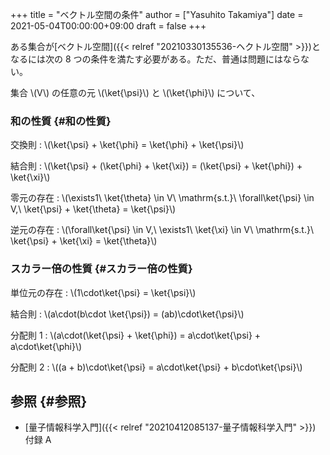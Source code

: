 +++
title = "ベクトル空間の条件"
author = ["Yasuhito Takamiya"]
date = 2021-05-04T00:00:00+09:00
draft = false
+++

ある集合が[ベクトル空間]({{< relref "20210330135536-ヘクトル空間" >}})となるには次の 8 つの条件を満たす必要がある。ただ、普通は問題にはならない。

集合 \\(V\\) の任意の元 \\(\ket{\psi}\\) と \\(\ket{\phi}\\) について、


### 和の性質 {#和の性質}

交換則
: \\(\ket{\psi} + \ket{\phi} = \ket{\phi} + \ket{\psi}\\)

結合則
: \\(\ket{\psi} + (\ket{\phi} + \ket{\xi}) = (\ket{\psi} + \ket{\phi}) + \ket{\xi}\\)

零元の存在
: \\(\exists1\ \ket{\theta} \in V\ \mathrm{s.t.}\ \forall\ket{\psi} \in V,\ \ket{\psi} + \ket{\theta} = \ket{\psi}\\)

逆元の存在
: \\(\forall\ket{\psi} \in V,\ \exists1\ \ket{\xi} \in V\ \mathrm{s.t.}\ \ket{\psi} + \ket{\xi} = \ket{\theta}\\)


### スカラー倍の性質 {#スカラー倍の性質}

単位元の存在
: \\(1\cdot\ket{\psi} = \ket{\psi}\\)

結合則
: \\(a\cdot(b\cdot \ket{\psi}) = (ab)\cdot\ket{\psi}\\)

分配則 1
: \\(a\cdot(\ket{\psi} + \ket{\phi}) = a\cdot\ket{\psi} + a\cdot\ket{\phi}\\)

分配則 2
: \\((a + b)\cdot\ket{\psi} = a\cdot\ket{\psi} + b\cdot\ket{\psi}\\)


## 参照 {#参照}

-   [量子情報科学入門]({{< relref "20210412085137-量子情報科学入門" >}}) 付録 A
